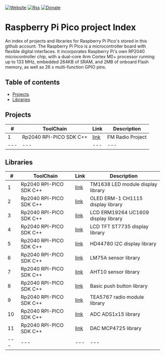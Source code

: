 [![Website](https://img.shields.io/badge/Website-Link-blue.svg)](https://gavinlyonsrepo.github.io/)  [![Rss](https://img.shields.io/badge/Subscribe-RSS-yellow.svg)](https://gavinlyonsrepo.github.io//feed.xml)  [![Donate](https://img.shields.io/badge/Donate-PayPal-green.svg)](https://www.paypal.com/paypalme/whitelight976)

# Raspberry Pi Pico project Index

An index of projects and libraries for Raspberry Pi Pico's stored in this
github account. The Raspberry Pi Pico is a microcontroller board with flexible digital interfaces. It incorporates Raspberry Pi's own RP2040 microcontroller chip, with a dual-core Arm Cortex M0+ processor running up to 133 MHz, embedded 264KB of SRAM, and 2MB of onboard Flash memory, as well as 26 x multi-function GPIO pins.

Table of contents
---------------------------

  * [Projects](#projects)
  * [Libraries](#libraries)
  
Projects
------------------

| # |  ToolChain  | Link | Description  | 
| -------------- | -------------- | -------- | ----------- | 
|1 |Rp2040 RPI-PICO SDK C++|[link](https://github.com/gavinlyonsrepo/FM_Radio_PICO) | FM Radio Project |
| ---  | ---  | ---  | ---  |

Libraries
-------------------

| # |  ToolChain  | Link | Description  | 
| -------------- | -------------- | -------- | ----------- | 
|1 |Rp2040 RPI-PICO SDK C++|[link](https://github.com/gavinlyonsrepo/TM1638plus_PICO)| TM1638 LED module display library |
|2 |Rp2040 RPI-PICO SDK C++|[link](https://github.com/gavinlyonsrepo/ER_OLEDM1_CH1115_PICO)|  OLED ERM-1 CH1115 display library |
|3 |Rp2040 RPI-PICO SDK C++|[link](https://github.com/gavinlyonsrepo/ERM19264_UC1609_PICO)|  LCD ERM19264 UC1609 display library |
|4 |Rp2040 RPI-PICO SDK C++|[link](https://github.com/gavinlyonsrepo/ST7735_TFT_PICO)| LCD TFT ST7735 display library |
|5 |Rp2040 RPI-PICO SDK C++|[link](https://github.com/gavinlyonsrepo/HD44780_LCD_PCF8574_PICO) | HD44780 I2C display library |
|6 |Rp2040 RPI-PICO SDK C++|[link](https://github.com/gavinlyonsrepo/LM75A_PICO)| LM75A sensor library |
|7 |Rp2040 RPI-PICO SDK C++|[link](https://github.com/gavinlyonsrepo/AHTXX_PICO)| AHT10 sensor library |
|8 |Rp2040 RPI-PICO SDK C++|[link](https://github.com/gavinlyonsrepo/PushButtonLib_PICO)| Basic push button library |
|9 |Rp2040 RPI-PICO SDK C++|[link](https://github.com/gavinlyonsrepo/TEA5767_PICO)| TEA5767 radio module library |
|10|Rp2040 RPI-PICO SDK C++|[link](https://github.com/gavinlyonsrepo/ADS1x15_PICO)| ADC ADS1x15 library |
|11|Rp2040 RPI-PICO SDK C++|[link](https://github.com/gavinlyonsrepo/MCP4725_PICO)| DAC  MCP4725 library |
| ---  | ---  | ---  | ---  |

